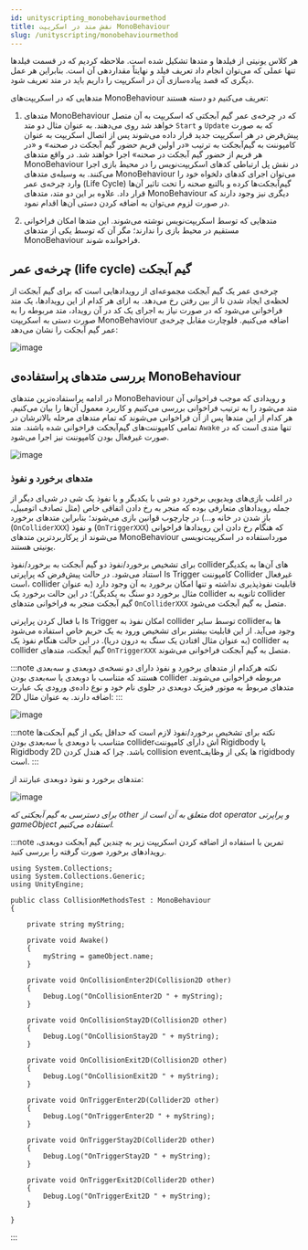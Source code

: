 ```yaml
---
id: unityscripting_monobehaviourmethod
title: نقش متد در اسکریپت MonoBehaviour
slug: /unityscripting/monobehaviourmethod
---
```


هر کلاس یونیتی از فیلدها و متدها تشکیل شده است. ملاحظه کردیم که در قسمت فیلدها تنها عملی که می‌توان انجام داد تعریف فیلد و نهایتاً مقداردهی آن است. بنابراین هر عمل دیگری که قصد پیاده‌سازی آن در اسکریپت را داریم باید در متد تعریف شود.

متدهایی که در اسکریپت‌های MonoBehaviour تعریف می‌کنیم دو دسته هستند:

1. متدهای MonoBehaviour که در چرخه‌ی عمر گیم آبجکتی که اسکریپت به آن متصل خواهد شد روی می‌دهند. به عنوان مثال دو متد `Start` و `Update` که به صورت پیش‌فرض در هر اسکریپت جدید قرار داده می‌شوند پس از اتصال اسکریپت به عنوان کامپوننت به گیم‌آبجکت به ترتیب «در اولین فریم حضور گیم آبجکت در صحنه» و «در هر فریم از حضور گیم آبجکت در صحنه» اجرا خواهند شد. در واقع متدهای MonoBehaviour در نقش پل ارتباطی کدهای اسکریپت‌نویس را در محیط بازی اجرا می‌کنند. به وسیله‌ی متدهای MonoBehaviour می‌توان اجرای کدهای دلخواه خود را وارد چرخه‌ی عمر (Life Cycle) گیم‌آبجکت‌ها کرده و بالتبع صحنه را تحت تاثیر آن‌ها قرار داد. علاوه بر این دو متد، متدهای MonoBehaviour دیگری نیز وجود دارند که در صورت لزوم می‌توان به اضافه کردن دستی آن‌ها اقدام نمود.

2. متدهایی که توسط اسکریپت‌نویس نوشته می‌شوند. این متدها امکان فراخوانی مستقیم در محیط بازی را ندارند؛ مگر آن که توسط یکی از متدهای MonoBehaviour فراخوانده شوند.

## چرخه‌ی عمر (life cycle) گیم آبجکت

چرخه‌ی عمر یک گیم آبجکت مجموعه‌ای از رویدادهایی است که برای گیم آبجکت از لحظه‌ی ایجاد شدن تا از بین رفتن رخ می‌دهد. به ازای هر کدام از این رویدادها، یک متد فراخوانی می‌شود که در صورت نیاز به اجرای یک کد در آن رویداد، متد مربوطه را به صورت دستی به اسکریپت MonoBehaviour اضافه می‌کنیم. فلوچارت مقابل چرخه‌ی عمر گیم آبجکت را نشان می‌دهد:

![image](/img/unity_life_cycle.png)

## بررسی متدهای پراستفاده‌ی MonoBehaviour

در ادامه پراستفاده‌ترین متدهای MonoBehaviour و رویدادی که موجب فراخوانی آن متد می‌شود را به ترتیب فراخوانی بررسی می‌کنیم و کاربرد معمول آن‌ها را بیان می‌کنیم. هر کدام از این متدها پس از آن فراخوانی می‌شوند که تمام متدهای مرحله بالاترشان در تمامی کامپوننت‌های گیم‌آبجکت فراخوانی شده باشند. متد `Awake` تنها متدی است که در صورت غیرفعال بودن کامپوننت نیز اجرا می‌شود.

![image](/img/monobehaviour_useful_methods.png)

### متدهای برخورد و نفوذ

در اغلب بازی‌های ویدیویی برخورد دو شی با یکدیگر و یا نفوذ یک شی در شی‌ای دیگر از جمله رویدادهای متعارفی بوده که منجر به رخ دادن اتفاقی خاص (مثل تصادف اتومبیل، باز شدن در خانه و…) در چارچوب قوانین بازی می‌شوند؛ بنابراین متدهای برخورد (`OnColliderXXX`) و نفوذ (`OnTriggerXXX`) که هنگام رخ دادن این رویدادها فراخوانی می‌شوند از پرکاربردترین متدهای MonoBehaviour مورداستفاده در اسکریپت‌نویسی یونیتی هستند.

برای تشخیص برخورد/نفوذ دو گیم آبجکت به برخورد/نفوذ colliderهای آن‌ها به یکدیگر استناد می‌شود. در حالت پیش‌فرض که پراپرتی Is Trigger کامپوننت Collider غیرفعال است، collider قابلیت نفوذپذیری نداشته و تنها امکان برخورد به آن وجود دارد (به عنوان مثال برخورد دو سنگ به یکدیگر)؛ در این حالت برخورد یک collider ثانویه به collider گیم آبجکت منجر به فراخوانی متدهای `OnColliderXXX` متصل به گیم آبجکت می‌شود.

با فعال کردن پراپرتی Is Trigger امکان نفوذ به collider توسط سایر colliderها به وجود می‌آید. از این قابلیت بیشتر برای تشخیص ورود به یک حریم خاص استفاده می‌شود (به عنوان مثال افتادن یک سنگ به درون دریا). در این حالت هنگام نفوذ یک collider به collider گیم آبجکت، متدهای `OnTriggerXXX` متصل به گیم آبجکت فراخوانی می‌شوند.

:::note نکته
هرکدام از متدهای برخورد و نفوذ دارای دو نسخه‌ی دوبعدی و سه‌بعدی هستند که متناسب با دوبعدی یا سه‌بعدی بودن collider مربوطه فراخوانی می‌شوند. متدهای مربوط به موتور فیزیک دوبعدی در جلوی نام خود و نوع داده‌ی ورودی یک عبارت 2D اضافه دارند. به عنوان مثال:
:::

![image](/img/monobehaviour_physics_2d_methods.png)

:::note نکته
برای تشخیص برخورد/نفوذ لازم است که حداقل یکی از گیم آبجکت‌ها متناسب با دوبعدی یا سه‌بعدی بودن colliderاش دارای کامپوننت Rigidbody یا Rigidbody 2D باشد. چرا که هندل کردن collision eventها یکی از وظایف rigidbody است.
:::

متدهای برخورد و نفوذ دوبعدی عبارتند از:

![image](/img/monobehaviour_collision_and_trigger_methods.png)

*برای دسترسی به گیم آبجکتی که other متعلق به آن است از dot operator و پراپرتی gameObject استفاده می‌کنیم.*

:::note تمرین
با استفاده از اضافه کردن اسکریپت زیر به چندین گیم آبجکت دوبعدی، رویدادهای برخورد صورت گرفته را بررسی کنید.

```clike
using System.Collections;
using System.Collections.Generic;
using UnityEngine;

public class CollisionMethodsTest : MonoBehaviour
{
    
    private string myString;
    
    private void Awake()
    {
        myString = gameObject.name;
    }
    
    private void OnCollisionEnter2D(Collision2D other)
    {
        Debug.Log("OnCollisionEnter2D " + myString);
    }
    
    private void OnCollisionStay2D(Collision2D other)
    {
        Debug.Log("OnCollisionStay2D " + myString);
    }
    
    private void OnCollisionExit2D(Collision2D other)
    {
        Debug.Log("OnCollisionExit2D " + myString);
    }
    
    private void OnTriggerEnter2D(Collider2D other)
    {
        Debug.Log("OnTriggerEnter2D " + myString);
    }
    
    private void OnTriggerStay2D(Collider2D other)
    {
        Debug.Log("OnTriggerStay2D " + myString);
    }
    
    private void OnTriggerExit2D(Collider2D other)
    {
        Debug.Log("OnTriggerExit2D " + myString);
    }
    
}
```
:::